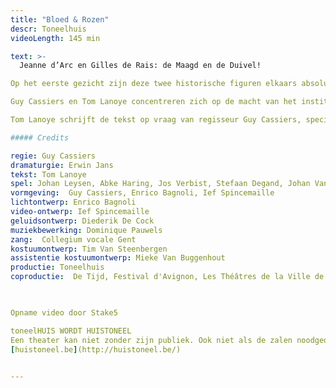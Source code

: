 ```yaml
---
title: "Bloed & Rozen"
descr: Toneelhuis
videoLength: 145 min

text: >-
  Jeanne d’Arc en Gilles de Rais: de Maagd en de Duivel!                

Op het eerste gezicht zijn deze twee historische figuren elkaars absolute tegenpool. Het eenvoudige Franse boerenmeisje Jeanne d’Arc sterft na enkele spectaculaire overwinningen op Engeland als heks op de brandstapel. De rijke en adellijke Gilles de Rais, die aan haar zijde vocht, geeft zich na haar dood over aan magie, moord en seksuele excessen en sterft op de brandstapel als een boetvaardige zondaar.

Guy Cassiers en Tom Lanoye concentreren zich op de macht van het instituut Kerk. Brandend actueel.

Tom Lanoye schrijft de tekst op vraag van regisseur Guy Cassiers, speciaal voor het Festival van Avignon. Het stuk wordt er na de première in Antwerpen opgevoerd in de Cour d'Honneur du Palais des Papes.

##### Credits

regie: Guy Cassiers  
dramaturgie: Erwin Jans  
tekst: Tom Lanoye  
spel: Johan Leysen, Abke Haring, Jos Verbist, Stefaan Degand, Johan Van Assche, Katelijne Damen, Han Kerckhoffs  
vormgeving:  Guy Cassiers, Enrico Bagnoli, Ief Spincemaille  
lichtontwerp: Enrico Bagnoli  
video-ontwerp: Ief Spincemaille  
geluidsontwerp: Diederik De Cock  
muziekbewerking: Dominique Pauwels  
zang:  Collegium vocale Gent  
kostuumontwerp: Tim Van Steenbergen  
assistentie kostuumontwerp: Mieke Van Buggenhout  
productie: Toneelhuis  
coproductie:  De Tijd, Festival d'Avignon, Les Théâtres de la Ville de Luxembourg, deSingel Internationale Kunstcampus, Collegium vocale Gent                                    

‍

Opname video door Stake5  

toneelHUIS WORDT HUISTONEEL  
Een theater kan niet zonder zijn publiek. Ook niet als de zalen noodgedwongen leeg staan. Daarom zoeken de Toneelhuismakers u op vanuit hun schuiloorden. Ze spinnen vanuit hun huizen lange, onzichtbare draden tot bij u, met verhalen, gedichten, gedachten en beelden. Zo wordt Toneelhuis voor even Huistoneel. Geniet ervan!  
[huistoneel.be](http://huistoneel.be/)

‍
---
```

